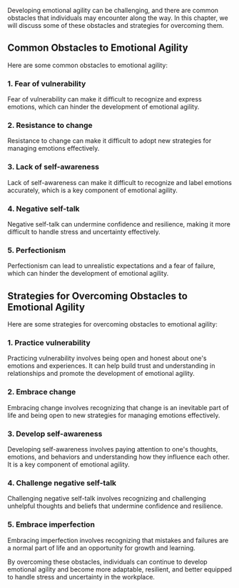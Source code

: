 
Developing emotional agility can be challenging, and there are common obstacles that individuals may encounter along the way. In this chapter, we will discuss some of these obstacles and strategies for overcoming them.

Common Obstacles to Emotional Agility
-------------------------------------

Here are some common obstacles to emotional agility:

### 1. Fear of vulnerability

Fear of vulnerability can make it difficult to recognize and express emotions, which can hinder the development of emotional agility.

### 2. Resistance to change

Resistance to change can make it difficult to adopt new strategies for managing emotions effectively.

### 3. Lack of self-awareness

Lack of self-awareness can make it difficult to recognize and label emotions accurately, which is a key component of emotional agility.

### 4. Negative self-talk

Negative self-talk can undermine confidence and resilience, making it more difficult to handle stress and uncertainty effectively.

### 5. Perfectionism

Perfectionism can lead to unrealistic expectations and a fear of failure, which can hinder the development of emotional agility.

Strategies for Overcoming Obstacles to Emotional Agility
--------------------------------------------------------

Here are some strategies for overcoming obstacles to emotional agility:

### 1. Practice vulnerability

Practicing vulnerability involves being open and honest about one's emotions and experiences. It can help build trust and understanding in relationships and promote the development of emotional agility.

### 2. Embrace change

Embracing change involves recognizing that change is an inevitable part of life and being open to new strategies for managing emotions effectively.

### 3. Develop self-awareness

Developing self-awareness involves paying attention to one's thoughts, emotions, and behaviors and understanding how they influence each other. It is a key component of emotional agility.

### 4. Challenge negative self-talk

Challenging negative self-talk involves recognizing and challenging unhelpful thoughts and beliefs that undermine confidence and resilience.

### 5. Embrace imperfection

Embracing imperfection involves recognizing that mistakes and failures are a normal part of life and an opportunity for growth and learning.

By overcoming these obstacles, individuals can continue to develop emotional agility and become more adaptable, resilient, and better equipped to handle stress and uncertainty in the workplace.
